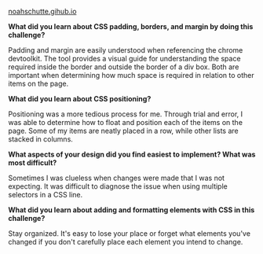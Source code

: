 <a href="index.html"> noahschutte.gihub.io</a>

**What did you learn about CSS padding, borders, and margin by doing this challenge?**

Padding and margin are easily understood when referencing the chrome devtoolkit. The tool provides a visual guide for understanding the space required inside the border and outside the border of a div box. Both are important when determining how much space is required in relation to other items on the page.

**What did you learn about CSS positioning?**

Positioning was a more tedious process for me. Through trial and error, I was able to determine how to float and position each of the items on the page. Some of my items are neatly placed in a row, while other lists are stacked in columns.

**What aspects of your design did you find easiest to implement? What was most difficult?**

Sometimes I was clueless when changes were made that I was not expecting. It was difficult to diagnose the issue when using multiple selectors in a CSS line. 

**What did you learn about adding and formatting elements with CSS in this challenge?**

Stay organized. It's easy to lose your place or forget what elements you've changed if you don't carefully place each element you intend to change.